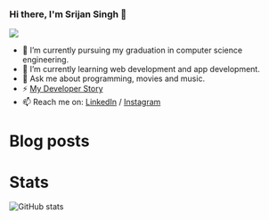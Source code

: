 ### Hi there, I'm Srijan Singh 👋

![](https://visitor-badge.laobi.icu/badge?page_id=srijan-singh)

- 🔭 I’m currently pursuing my graduation in computer science engineering.
- 🌱 I’m currently learning web development and app development.
- 💬 Ask me about programming, movies and music.
- ⚡ [My Developer Story](https://stackoverflow.com/story/srijanverse)
- 📫 Reach me on: [LinkedIn](https://www.linkedin.com/in/srijanverse/) / [Instagram](https://www.instagram.com/srijan.11/)

# Blog posts
<!-- BLOG-POST-LIST:START -->

<!-- BLOG-POST-LIST:END -->

# Stats

![GitHub stats](https://github-readme-stats.vercel.app/api?username=srijan-singh&show_icons=true&theme=tokyonight) 

<!--
**srijan-singh/srijan-singh** is a ✨ _special_ ✨ repository because its `README.md` (this file) appears on your GitHub profile.

Here are some ideas to get you started:

- 🔭 I’m currently working on ...
- 🌱 I’m currently learning ...
- 👯 I’m looking to collaborate on ...
- 🤔 I’m looking for help with ...
- 💬 Ask me about ...
- 📫 How to reach me: ...
- 😄 Pronouns: ...
- ⚡ Fun fact: ...
-->
